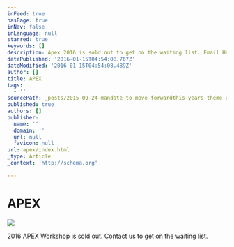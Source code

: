 ```yaml
---
inFeed: true
hasPage: true
inNav: false
inLanguage: null
starred: true
keywords: []
description: Apex 2016 is sold out to get on the waiting list. Email Hello@beautifuloutcome.com
datePublished: '2016-01-15T04:54:08.767Z'
dateModified: '2016-01-15T04:54:08.489Z'
author: []
title: APEX
tags:
  - ''
sourcePath: _posts/2015-09-24-mandate-to-move-forwardthis-years-theme-undonewhen-you-begi.md
published: true
authors: []
publisher:
  name: ''
  domain: ''
  url: null
  favicon: null
url: apex/index.html
_type: Article
_context: 'http://schema.org'

---
```

# APEX
![](https://s3-us-west-2.amazonaws.com/the-grid-img/p/4ce5253fd973a5f0ccbf54c98da09cc222ec8569.jpg)

2016 APEX Workshop is sold out. Contact us to get on the waiting list.